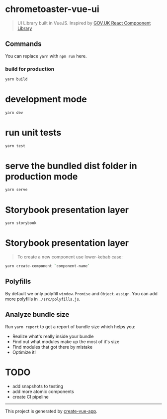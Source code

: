 # chrometoaster-vue-ui

> UI Library built in VueJS. Inspired by [GOV.UK React Compoonent Library](https://github.com/UKHomeOffice/govuk-react)


## Commands

You can replace `yarn` with `npm run` here.

### build for production
```bash
yarn build
```
# development mode
```bash
yarn dev
```
# run unit tests
```bash
yarn test
```
# serve the bundled dist folder in production mode
```bash
yarn serve
```
# Storybook presentation layer
```bash
yarn storybook
```
# Storybook presentation layer
> To create a new component use lower-kebab case:
```bash
yarn create-component `component-name`
```

## Polyfills

By default we only polyfill `window.Promise` and `Object.assign`. You can add more polyfills in `./src/polyfills.js`.

## Analyze bundle size

Run `yarn report` to get a report of bundle size which helps you:

- Realize what's really inside your bundle
- Find out what modules make up the most of it's size
- Find modules that got there by mistake
- Optimize it!

# TODO
- add snapshots to testing
- add more atomic components
- create CI pipeline


---

This project is generated by [create-vue-app](https://github.com/vue-land/create-vue-app).
